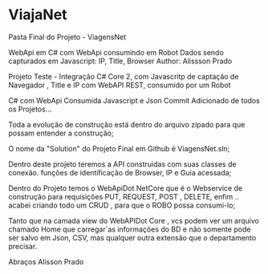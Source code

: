# ViajaNet
Pasta Final do Projeto - ViagensNet

WebApi em C# com WebApi consumindo em Robot
Dados sendo capturados em Javascript: IP, Title, Browser
Author: Alissson Prado 

Projeto Teste - Integração C# Core 2, com Javascritp de captação de Navegador , Title e IP com WebAPI REST, consumido por um Robot

C# com WebApi Consumida Javascript e Json Commit Adicionado de todos os Projetos...

Toda a evolução de construção está dentro do arquivo zipado para que possam entender a construção;

O nome da "Solution" do Projeto Final em Github é ViagensNet.sln;

Dentro deste projeto teremos a API construidas com suas classes de conexão. funções de identificação de Browser, IP e Guia acessada;

Dentro do Projeto temos o WebApiDot NetCore que é o Webservice de construção para requisições PUT, REQUEST, POST , DELETE, enfim .. acabei criando todo um CRUD , para que o ROBO possa consumi-lo;

Tanto que na camada view do WebAPIDot Core , vcs podem ver um arquivo chamado Home que carregar´as informações do BD e não somente pode ser salvo em Json, CSV, mas qualquer outra extensão que o departamento precisar.

Abraços Alisson Prado
